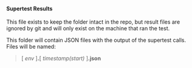 #### Supertest Results

This file exists to keep the folder intact in the repo, but result files are ignored by git and will only exist on the machine that ran the test.

This folder will contain JSON files with the output of the supertest calls.  Files will be named:

> [ _env_ ]**.**[ _timestamp(start)_ ]**.json**